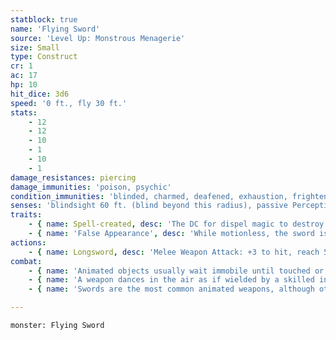 ```yaml
---
statblock: true
name: 'Flying Sword'
source: 'Level Up: Monstrous Menagerie'
size: Small
type: Construct
cr: 1
ac: 17
hp: 10
hit_dice: 3d6
speed: '0 ft., fly 30 ft.'
stats:
    - 12
    - 12
    - 10
    - 1
    - 10
    - 1
damage_resistances: piercing
damage_immunities: 'poison, psychic'
condition_immunities: 'blinded, charmed, deafened, exhaustion, frightened, paralyzed, petrified, poisoned'
senses: 'blindsight 60 ft. (blind beyond this radius), passive Perception 10'
traits:
    - { name: Spell-created, desc: 'The DC for dispel magic to destroy this creature is 19.' }
    - { name: 'False Appearance', desc: 'While motionless, the sword is indistinguishable from a normal sword.' }
actions:
    - { name: Longsword, desc: 'Melee Weapon Attack: +3 to hit, reach 5 ft., one target. Hit: 5 (1d8 + 1) slashing damage.' }
combat:
    - { name: 'Animated objects usually wait immobile until touched or approached, and then attack the closest creature', desc: 'Some follow more complicated routines. Animated objects follow the commands last given them by their creators and show no initiative.' }
    - { name: 'A weapon dances in the air as if wielded by a skilled invisible warrior', desc: 'It can be defeated by magic or by damaging the weapon itself. Flying swords are often found crossed on walls, in the hands of animated armor, or in the scabbards of inanimate skeletons. Most wait to attack travelers by surprise, but some clash and clatter endlessly through sword drills and mock battles.' }
    - { name: 'Swords are the most common animated weapons, although other flying weapons exist, differing in their damage type and damage dealt', desc: '' }

---
```

```statblock
monster: Flying Sword
```
